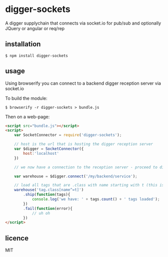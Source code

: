 digger-sockets
==============

A digger supplychain that connects via socket.io for pub/sub and optionally JQuery or angular or req/rep

## installation

	$ npm install digger-sockets

## usage

Using browserify you can connect to a backend digger reception server via socket.io

To build the module:

	$ browserify -r digger-sockets > bundle.js

Then on a web-page:

```html
<script src="bundle.js"></script>
<script>
	var SocketConnector = require('digger-sockets');

	// host is the url that is hosting the digger reception server
	var $digger = SocketConnector({
		host:'localhost'
	})

	// we now have a connection to the reception server - proceed to dig:

	var warehouse = $digger.connect('/my/backend/service');

	// load all tags that are .class with name starting with t (this is digger yo)
	warehouse('tag.class[name^=t]')
		.ship(function(tags){
			console.log('we have: ' + tags.count() + ' tags loaded');
		})
		.fail(function(error){
			// uh oh
		})
</script>
```

## licence

MIT
